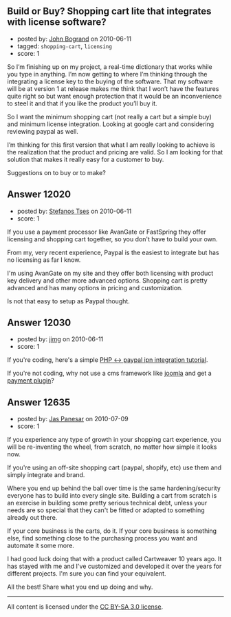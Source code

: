 ## Build or Buy? Shopping cart lite that integrates with license software?

- posted by: [John Bogrand](https://stackexchange.com/users/-1/3577-john-bogrand) on 2010-06-11
- tagged: `shopping-cart`, `licensing`
- score: 1

So I’m finishing up on my project, a real-time dictionary that works while you type in anything.  I’m now getting to where I’m thinking through the integrating a license key to the buying of the software.  That my software will be at version 1 at release makes me think that I won’t have the features quite right so but want enough protection that it would be an inconvenience to steel it and that if you like the product you’ll buy it. 
 
So I want the minimum shopping cart (not really a cart but a simple buy) and minimum license integration.   Looking at google cart and considering reviewing paypal as well.

I’m thinking for this first version that what I am really looking to achieve is the realization that the product and pricing are valid.  So I am looking for that solution that makes it really easy for a customer to buy.

Suggestions on to buy or to make?




## Answer 12020

- posted by: [Stefanos Tses](https://stackexchange.com/users/-1/3178-stefanos-tses) on 2010-06-11
- score: 1

If you use a payment processor like AvanGate or FastSpring they offer licensing and shopping cart together, so you don't have to build your own.

From my, very recent experience, Paypal is the easiest to integrate but has no licensing as far I know.

I'm using AvanGate on my site and they offer both licensing with product key delivery and other more advanced options. Shopping cart is pretty advanced and has many options in pricing and customization.

Is not that easy to setup as Paypal thought.


## Answer 12030

- posted by: [jimg](https://stackexchange.com/users/-1/2380-jimg) on 2010-06-11
- score: 1

<p>If you're coding, here's a simple <a href="http://net.tutsplus.com/tutorials/php/using-paypals-instant-payment-notification-with-php/" rel="nofollow">PHP &lt;-> paypal ipn integration tutorial</a>.</p>

<p>If you're not coding, why not use a cms framework like <a href="http://joomla.org" rel="nofollow">joomla</a> and get a <a href="http://extensions.joomla.org/extensions/e-commerce/payment-systems" rel="nofollow">payment plugin</a>?  </p>



## Answer 12635

- posted by: [Jas Panesar](https://stackexchange.com/users/-1/1368-jas-panesar) on 2010-07-09
- score: 1

If you experience any type of growth in your shopping cart experience, you will be re-inventing the wheel, from scratch, no matter how simple it looks now.

If you're using an off-site shopping cart (paypal, shopify, etc) use them and simply integrate and brand.  

Where you end up behind the ball over time is the same hardening/security everyone has to build into every single site.  Building a cart from scratch is an exercise in building some pretty serious technical debt, unless your needs are so special that they can't be fitted or adapted to something already out there.

If your core business is the carts, do it.  If your core business is something else, find something close to the purchasing process you want and automate it some more.

I had good luck doing that with a product called Cartweaver 10 years ago.  It has stayed with me and I've customized and developed it over the years for different projects.  I'm sure you can find your equivalent.

All the best!  Share what you end up doing and why.



---

All content is licensed under the [CC BY-SA 3.0 license](https://creativecommons.org/licenses/by-sa/3.0/).
